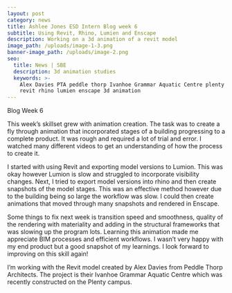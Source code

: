 ```yaml
---
layout: post
category: news
title: Ashlee Jones ESD Intern Blog week 6
subtitle: Using Revit, Rhino, Lumien and Enscape
description: Working on a 3d animation of a revit model
image_path: /uploads/image-1-3.png
banner-image_path: /uploads/image-2.png
seo:
  title: News | SBE
  description: 3d animation studies
  keywords: >-
    Alex Davies PTA peddle thorp Ivanhoe Grammar Aquatic Centre plenty campus 
    revit rhino lumien enscape 3d animation
---
```

Blog Week 6

This week’s skillset grew with animation creation. The task was to create a fly through animation that incorporated stages of a building progressing to a complete product. It was rough and required a lot of trial and error. I watched many different videos to get an understanding of how the process to create it.

I started with using Revit and exporting model versions to Lumion. This was okay however Lumion is slow and struggled to incorporate visibility changes. Next, I tried to export model versions into rhino and then create snapshots of the model stages. This was an effective method however due to the building being so large the workflow was slow. I could then create animations that moved through many snapshots and rendered in Enscape.

Some things to fix next week is transition speed and smoothness, quality of the rendering with materiality and adding in the structural frameworks that was slowing up the program lots. Learning this animation made me appreciate BIM processes and efficient workflows. I wasn’t very happy with my end product but a good snapshot of my learnings. I look forward to improving on this skill again!

I’m working with the Revit model created by Alex Davies from Peddle Thorp Architects. The project is their Ivanhoe Grammar Aquatic Centre which was recently constructed on the Plenty campus.